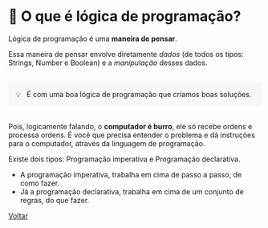 
<h1 id="topico2"> 🧠 O que é lógica de programação? </h1>

<p>Lógica de programação é uma <b>maneira de pensar</b>.</p>

<p>Essa maneira de pensar envolve diretamente <i>dados</i> 
(de todos os tipos: Strings, Number e Boolean) e a <i>manipulação</i> desses dados.</p>

  <br>

<div style="background-color: hsla(0, 0%, 80%, 0.1); padding: 15px;">
  💡 &nbsp É com uma boa lógica de programação que criamos boas soluções.
</div>

  <br>

<p>Pois, logicamente falando, o <b>computador é burro</b>, ele só recebe ordens e processa
 ordens. É você que precisa entender o problema e dá instruções para o computador, através
 da linguagem de programação.</p>

<p>Existe dois tipos: Programação imperativa e Programação declarativa.</p>
<ul>
  <li>A programação imperativa, trabalha em cima de passo a passo, de como fazer.</li>
  <li>Já a programação declarativa, trabalha em cima de um conjunto de regras, do que fazer.</li>
</ul> 

<a href="./stage01.md">Voltar</a>